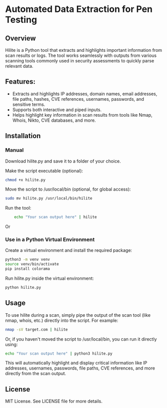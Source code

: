 # Automated Data Extraction for Pen Testing

## Overview

Hilite is a Python tool that extracts and highlights important information from scan results or logs. The tool works seamlessly with outputs from various scanning tools commonly used in security assessments to quickly parse relevant data.

## Features:

- Extracts and highlights IP addresses, domain names, email addresses, file paths, hashes, CVE references, usernames, passwords, and sensitive terms.
- Supports both interactive and piped inputs.
- Helps highlight key information in scan results from tools like Nmap, Whois, Nikto, CVE databases, and more.

## Installation

### Manual

Download hilite.py and save it to a folder of your choice.

Make the script executable (optional):

```bash
chmod +x hilite.py
```

Move the script to /usr/local/bin (optional, for global access):

```bash
sudo mv hilite.py /usr/local/bin/hilite
```

Run the tool:

```bash
    echo "Your scan output here" | hilite
```

Or

### Use in a Python Virtual Environment

Create a virtual environment and install the required package:

```bash
python3 -m venv venv
source venv/bin/activate
pip install colorama
```

Run hilite.py inside the virtual environment:

```bash
python hilite.py
```

## Usage

To use hilite during a scan, simply pipe the output of the scan tool (like nmap, whois, etc.) directly into the script. For example:

```bash
nmap -sV target.com | hilite
```

Or, if you haven't moved the script to /usr/local/bin, you can run it directly using:

```bash
echo "Your scan output here" | python3 hilite.py
```

This will automatically highlight and display critical information like IP addresses, usernames, passwords, file paths, CVE references, and more directly from the scan output.

## License

MIT License. See LICENSE file for more details.
